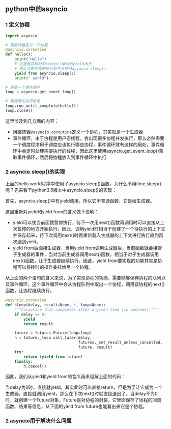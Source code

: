 ## python中的asyncio

### 1 定义协程

``` python
import asyncio

# 用装饰器定义一个协程
@asyncio.coroutine
def hello():
    print("Hello")
    # 这里就将耗时的sleep()操作给yield出去
    # 那么当前协程的执行就不会等待asyncio.sleep()
    yield from asyncio.sleep(1)
    print(" world")

# 获取一个事件循环
loop = asyncio.get_event_loop()

# 等待事件执行结束
loop.run_until_complete(hello())
loop.close()
```

这里涉及到几方面的内容：

* 用装饰器`@asyncio.coroutine`定义一个协程，其实就是一个生成器
* 事件循环，由于协程是用户态线程，会出现很多协程并发执行，那么必然需要一个调度程序用于调度应该执行哪些协程，事件循环就有这样的用处，事件循环中会定时处理需要执行的线程，因此这里使用asyncio.get_event_loop()获取事件循环，然后将协程放入到事件循环中执行

### 2 asyncio.sleep()的实现

上面的hello world程序中使用了asyncio.sleep()函数，为什么不用time.sleep()呢？先来看下python3.5版本中asyncio.sleep()的实现：

首先，asyncio.sleep()中有yield调用，所以它不普通函数，它是给生成器。

这里重新对yield和yield from的含义做下说明：

* yield可以使当前函数暂停执行，待下一次用next()函数再调用时可以直接从上次暂停的地方开始执行。因此，调用yield时相当于创建了一个待执行的上下文并保存起来，待下次调用next()时再重新载入生成器的上下文进行执行直到再次遇到yield。
* yield from后面接生成器，当用yield from调用生成器后，当前函数就会接管子生成器的事件，当对当前生成器调用next()函数，相当于对子生成器调用next()函数，让子生成器继续执行。因此，yield from要实现的功能其实是协程可以将耗时的操作委托给另一个协程。

从上面的两个语句的含义来说，为了实现协程的功能，需要能够保存协程的队列以及事件循环，这个事件循环中会从协程队列中取出一个协程，调用该协程的next()函数，让协程继续执行。

``` python
@asyncio.coroutine
def sleep(delay, result=None, *, loop=None):
    """Coroutine that completes after a given time (in seconds)."""
    if delay == 0:
        yield
        return result

    future = futures.Future(loop=loop)
    h = future._loop.call_later(delay,
                                futures._set_result_unless_cancelled,
                                future, result)
    try:
        return (yield from future)
    finally:
        h.cancel()
```

因此，我们从yield和yield from的含义再来理解上面的代码：

当delay为0时，直接就yield，其实此时可以直接return，但是为了让它成为一个生成器，直接就调用yield，那么在下次next()时就直接退出了。当delay不为0时，就创建一个Future对象，Future是对协程的封装，它里面保存了协程的回调函数、结果等信息，从下面的yield from future也能看出来它是个协程。

### 2 asyncio用于解决什么问题

